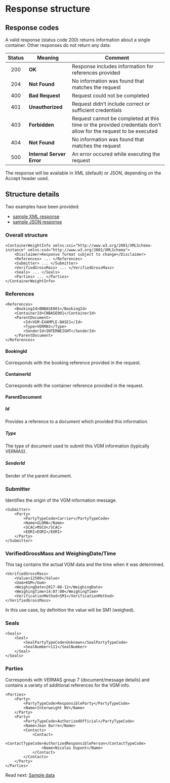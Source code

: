 # Response structure

## Response codes

A valid response (status code 200) returns information about a single container. Other responses do not return any data:

Status | Meaning | Comment
:----: | ------- | -------
200 | **OK** | Response includes information for references provided
204 | **Not Found** | No information was found that matches the request
400 | **Bad Request** | Request could not be completed
401 | **Unauthorized** | Request didn’t include correct or sufficient credentials
403 | **Forbidden** | Request cannot be completed at this time or the provided credentials don’t allow for the request to be executed
404 | **Not Found** | No information was found that matches the request
500 | **Internal Server Error** | An error occured while executing the request

The response will be available in XML (default) or JSON, depending on the Accept header used.

## Structure details

Two examples have been provided:
* [sample XML response](../data/exampleResponse.xml)
* [sample JSON response](../data/exampleResponse.json)


### Overall structure

```
<ContainerWeightInfo xmlns:xsi="http://www.w3.org/2001/XMLSchema-instance" xmlns:xsd="http://www.w3.org/2001/XMLSchema">
    <Disclaimer>Response format subject to change</Disclaimer>
    <References> ... </References>
    <Submitter> ... </Submitter>
    <VerifiedGrossMass> ... </VerifiedGrossMass>
    <Seals> ... </Seals>
    <Parties> ... </Parties>
</ContainerWeightInfo>
```

### References

```
<References>
    <BookingId>BNBASE001</BookingId>
    <ContainerId>CNBASE001</ContainerId>
    <ParentDocument>
        <Id>VGM-EXAMPLE-BASE1</Id>
        <Type>VERMAS</Type>
        <SenderId>INTERWEIGHT</SenderId>
    </ParentDocument>
</References>
```

#### BookingId
Corresponds with the booking reference provided in the request.

#### ContainerId
Corresponds with the container reference provided in the request.

#### ParentDocument

##### Id
Provides a reference to a document which provided this information. 

##### Type
The type of document used to submit this VGM information (typically VERMAS).

##### SenderId
Sender of the parent document.

<!--#### TopicId
Used with Status API to subscribe to updates. Currently not relevant, specified for completeness.
-->
### Submitter
Identifies the origin of the VGM information message.

```
<Submitter>
    <Party>
        <PartyTypeCode>Carrier</PartyTypeCode>
        <Name>GLOMA</Name>
        <SCAC>MSCU</SCAC>
        <EORI>EORI</EORI>
    </Party>
</Submitter>
```

### VerifiedGrossMass and WeighingDate/Time

This tag contains the actual VGM data and the time when it was determined.

```
<VerifiedGrossMass>
    <Value>12500</Value>
    <Uom>KGM</Uom>
    <WeighingDate>2017-08-12</WeighingDate>
    <WeighingTime>14:07:00</WeighingTime>
    <VerificationMethod>SM1</VerificationMethod>
</VerifiedGrossMass>
```

In this use case, by definition the value will be SM1 (weighed).

### Seals

```
<Seals>
    <Seal>
        <SealPartyTypeCode>Unknown</SealPartyTypeCode>
        <SealNumber>111</SealNumber>
    </Seal>
</Seals>
```

### Parties

Corresponds with VERMAS group 7 (document/message details) and contains a variety of additional references for the VGM info.

```
<Parties>
    <Party>
        <PartyTypeCode>ResponsibleParty</PartyTypeCode>
        <Name>Interweight NV</Name>
    </Party>
    <Party>
        <PartyTypeCode>AuthorizedOfficial</PartyTypeCode>
        <Name>Jean Barre</Name>
        <Contacts>
            <Contact>
                <ContactTypeCode>AuthorizedResponsiblePerson</ContactTypeCode>
                <Name>Nicolas Dupont</Name>
            </Contact>
        </Contacts>
    </Party>
</Parties>
```

 
Read next: [Sample data](../data/samples.md)